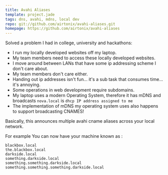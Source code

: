 ```yaml
---
title: Avahi Aliases
template: project.jade
tags: dns, avahi, mdns, local dev
repo: git://github.com/airtonix/avahi-aliases.git
homepage: https://github.com/airtonix/avahi-aliases
---
```


Solved a problem I had in college, university and hackathons: 

* I run my locally developed websites off my laptop.
* My team members need to access these locally developed websites.
* I move around between LANs that have some ip addressing scheme I don't care about.
* My team members don't care either.
* Handing out ip addresses isn't fun... it's a sub task that consumes time... it's annoying.
* Some operations in web development require subdomains.  
* My laptop uses a modern Operating System, therefore it has mDNS and broadcasts `nova.local` is `dhcp IP address assigned to me`
* The implementation of mDNS my operating system uses also happens to support broadcasting CNAMES!

Basically, this announces multiple avahi cname aliases across your local network.

For example You can now have your machine known as :

```
blackbox.local
the.blackbox.local
darkside.local
something.darkside.local
something.something.darkside.local
something.something.something.darkside.local
```